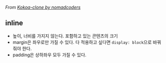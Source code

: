 *From [Kokoa-clone by nomadcoders](https://nomadcoders.co/kokoa-clone)*

## inline
- 높이, 너비를 가지지 않는다. 포함하고 있는 콘텐츠의 크기
- margin은 좌우로만 가질 수 있다. 다 적용하고 싶다면 `display: block`으로 바꿔줘야 한다.
- padding은 상하좌우 모두 가질 수 있다.
